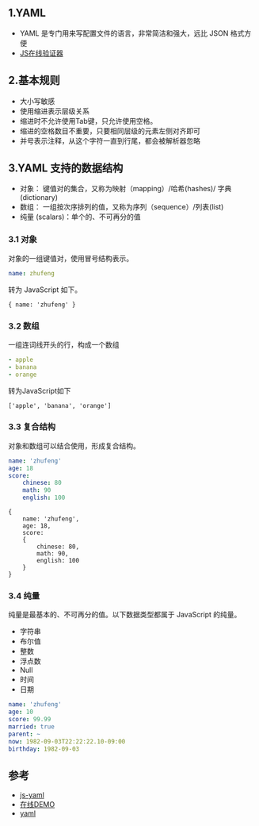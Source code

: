 ## 1.YAML
- YAML 是专门用来写配置文件的语言，非常简洁和强大，远比 JSON 格式方便
- [JS在线验证器](http://nodeca.github.io/js-yaml/)

## 2.基本规则
- 大小写敏感
- 使用缩进表示层级关系
- 缩进时不允许使用Tab键，只允许使用空格。
- 缩进的空格数目不重要，只要相同层级的元素左侧对齐即可
- 并号表示注释，从这个字符一直到行尾，都会被解析器忽略
## 3.YAML 支持的数据结构
- 对象： 键值对的集合，又称为映射（mapping）/哈希(hashes)/ 字典(dictionary)
- 数组： 一组按次序排列的值，又称为序列（sequence）/列表(list)
- 纯量 (scalars)：单个的、不可再分的值
### 3.1 对象
对象的一组键值对，使用冒号结构表示。
```yaml
name: zhufeng
```
转为 JavaScript 如下。
```
{ name: 'zhufeng' }
```
### 3.2 数组
一组连词线开头的行，构成一个数组
```yaml
- apple
- banana
- orange
```
转为JavaScript如下
```
['apple', 'banana', 'orange']
```
### 3.3 复合结构
对象和数组可以结合使用，形成复合结构。
```yaml
name: 'zhufeng'
age: 18
score:
    chinese: 80
    math: 90
    english: 100
```
```
{
    name: 'zhufeng',
    age: 18,
    score: 
    {
        chinese: 80,
        math: 90,
        english: 100
    }
}
```
### 3.4 纯量
纯量是最基本的、不可再分的值。以下数据类型都属于 JavaScript 的纯量。
- 字符串
- 布尔值
- 整数
- 浮点数
- Null
- 时间
- 日期
```yaml
name: 'zhufeng'
age: 10
score: 99.99
married: true
parent: ~
now: 1982-09-03T22:22:22.10-09:00
birthday: 1982-09-03 
```
## 参考
- [js-yaml](https://github.com/nodeca/js-yaml)
- [在线DEMO](http://nodeca.github.io/js-yaml/)
- [yaml](http://www.ruanyifeng.com/blog/2016/07/yaml.html)